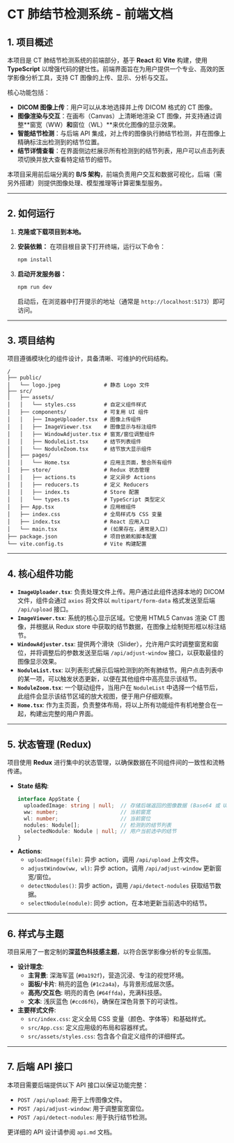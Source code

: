 # **CT 肺结节检测系统 - 前端文档**

## **1. 项目概述**
本项目是 CT 肺结节检测系统的前端部分，基于 **React** 和 **Vite** 构建，使用 **TypeScript** 以增强代码的健壮性。前端界面旨在为用户提供一个专业、高效的医学影像分析工具，支持 CT 图像的上传、显示、分析与交互。

核心功能包括：
- **DICOM 图像上传**：用户可以从本地选择并上传 DICOM 格式的 CT 图像。
- **图像渲染与交互**：在画布（Canvas）上清晰地渲染 CT 图像，并支持通过调整**窗宽（WW）**和**窗位（WL）**来优化图像的显示效果。
- **智能结节检测**：与后端 API 集成，对上传的图像执行肺结节检测，并在图像上精确标注出检测到的结节位置。
- **结节详情查看**：在界面侧边栏展示所有检测到的结节列表，用户可以点击列表项切换并放大查看特定结节的细节。

本项目采用前后端分离的 **B/S 架构**，前端负责用户交互和数据可视化，后端（需另外搭建）则提供图像处理、模型推理等计算密集型服务。

---

## **2. 如何运行**

1.  **克隆或下载项目到本地。**

2.  **安装依赖：**
    在项目根目录下打开终端，运行以下命令：
    ```bash
    npm install
    ```

3.  **启动开发服务器：**
    ```bash
    npm run dev
    ```
    启动后，在浏览器中打开提示的地址（通常是 `http://localhost:5173`）即可访问。

---

## **3. 项目结构**
项目遵循模块化的组件设计，具备清晰、可维护的代码结构。

```
/
├── public/
│   └── logo.jpeg              # 静态 Logo 文件
├── src/
│   ├── assets/
│   │   └── styles.css         # 自定义组件样式
│   ├── components/            # 可复用 UI 组件
│   │   ├── ImageUploader.tsx  # 图像上传组件
│   │   ├── ImageViewer.tsx    # 图像显示与标注组件
│   │   ├── WindowAdjuster.tsx # 窗宽/窗位调整组件
│   │   ├── NoduleList.tsx     # 结节列表组件
│   │   └── NoduleZoom.tsx     # 结节放大显示组件
│   ├── pages/
│   │   └── Home.tsx           # 应用主页面，整合所有组件
│   ├── store/                 # Redux 状态管理
│   │   ├── actions.ts         # 定义异步 Actions
│   │   ├── reducers.ts        # 定义 Reducers
│   │   ├── index.ts           # Store 配置
│   │   └── types.ts           # TypeScript 类型定义
│   ├── App.tsx                # 应用根组件
│   ├── index.css              # 全局样式与 CSS 变量
│   ├── index.tsx              # React 应用入口
│   └── main.tsx               # (如果存在，通常是入口)
├── package.json               # 项目依赖和脚本配置
└── vite.config.ts             # Vite 构建配置
```

---

## **4. 核心组件功能**

-   **`ImageUploader.tsx`**: 负责处理文件上传。用户通过此组件选择本地的 DICOM 文件，组件会通过 `axios` 将文件以 `multipart/form-data` 格式发送至后端 `/api/upload` 接口。
-   **`ImageViewer.tsx`**: 系统的核心显示区域。它使用 HTML5 Canvas 渲染 CT 图像，并根据从 Redux store 中获取的结节数据，在图像上绘制矩形框以标注结节。
-   **`WindowAdjuster.tsx`**: 提供两个滑块（Slider），允许用户实时调整窗宽和窗位，并将调整后的参数发送至后端 `/api/adjust-window` 接口，以获取最佳的图像显示效果。
-   **`NoduleList.tsx`**: 以列表形式展示后端检测到的所有肺结节。用户点击列表中的某一项，可以触发状态更新，以便在其他组件中高亮显示该结节。
-   **`NoduleZoom.tsx`**: 一个联动组件，当用户在 `NoduleList` 中选择一个结节后，此组件会显示该结节区域的放大视图，便于用户仔细观察。
-   **`Home.tsx`**: 作为主页面，负责整体布局，将以上所有功能组件有机地整合在一起，构建出完整的用户界面。

---

## **5. 状态管理 (Redux)**
项目使用 **Redux** 进行集中的状态管理，以确保数据在不同组件间的一致性和流畅传递。

-   **State 结构**:
    ```typescript
    interface AppState {
      uploadedImage: string | null;  // 存储后端返回的图像数据 (Base64 或 URL)
      ww: number;                    // 当前窗宽
      wl: number;                    // 当前窗位
      nodules: Nodule[];             // 检测到的结节列表
      selectedNodule: Nodule | null; // 用户当前选中的结节
    }
    ```
-   **Actions**:
    -   `uploadImage(file)`: 异步 action，调用 `/api/upload` 上传文件。
    -   `adjustWindow(ww, wl)`: 异步 action，调用 `/api/adjust-window` 更新窗宽/窗位。
    -   `detectNodules()`: 异步 action，调用 `/api/detect-nodules` 获取结节数据。
    -   `selectNodule(nodule)`: 同步 action，在本地更新当前选中的结节。

---

## **6. 样式与主题**
项目采用了一套定制的**深蓝色科技感主题**，以符合医学影像分析的专业氛围。

-   **设计理念**:
    -   **主背景**: 深海军蓝 (`#0a192f`)，营造沉浸、专注的视觉环境。
    -   **面板/卡片**: 稍亮的蓝色 (`#1c2a4a`)，与背景形成层次感。
    -   **高亮/交互色**: 明亮的青色 (`#64ffda`)，充满科技感。
    -   **文本**: 浅灰蓝色 (`#ccd6f6`)，确保在深色背景下的可读性。
-   **主要样式文件**:
    -   `src/index.css`: 定义全局 CSS 变量（颜色、字体等）和基础样式。
    -   `src/App.css`: 定义应用级的布局和容器样式。
    -   `src/assets/styles.css`: 包含各个自定义组件的详细样式。

---

## **7. 后端 API 接口**
本项目需要后端提供以下 API 接口以保证功能完整：
-   `POST /api/upload`: 用于上传图像文件。
-   `POST /api/adjust-window`: 用于调整窗宽窗位。
-   `POST /api/detect-nodules`: 用于执行结节检测。

更详细的 API 设计请参阅 `api.md` 文档。